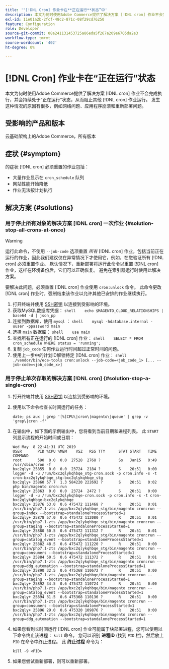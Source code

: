 ```yaml
---
title: '"[!DNL Cron] 作业卡在**正在运行**状态”中'
description: 本文为何时使用Adobe Commerce提供了解决方案 [!DNL cron] 作业不会完成执行，并会持续处于“正在运行”状态，从而阻止其他 [!DNL cron] 作业运行。 发生这种情况的原因有很多，例如网络问题、应用程序崩溃和重新部署问题。
exl-id: 11e01a2b-2fcf-48c2-871c-08f29cd76250
feature: Configuration
role: Developer
source-git-commit: 08a241131453725a86eda5f267a209e6705da2e3
workflow-type: tm+mt
source-wordcount: '402'
ht-degree: 0%

---
```


# [!DNL Cron] 作业卡在“正在运行”状态

本文为何时使用Adobe Commerce提供了解决方案 [!DNL cron] 作业不会完成执行，并会持续处于“正在运行”状态，从而阻止其他 [!DNL cron] 作业运行。 发生这种情况的原因有很多，例如网络问题、应用程序崩溃和重新部署问题。

## 受影响的产品和版本

云基础架构上的Adobe Commerce，所有版本

## 症状 {#symptom}

的症状 [!DNL cron] 必须重置的作业包括：

* 大量作业显示在 `cron_schedule` 队列
* 网站性能开始降低
* 作业无法按计划执行

## 解决方案 {#solutions}

### 用于停止所有对象的解决方案 [!DNL cron] 一次作业 {#solution-stop-all-crons-at-once}

>[!WARNING]
>
>运行此命令，不使用 `--job-code` 选项重置 *所有* [!DNL cron] 作业，包括当前正在运行的作业，因此我们建议仅在异常情况下才使用它，例如，在您验证所有 [!DNL cron] 必须重置作业。 默认情况下，重新部署将运行此命令以重置 [!DNL cron] 作业，这样在环境备份后，它们可以正确恢复。 避免在索引器运行时使用此解决方案。

要解决此问题，必须重置 [!DNL cron] 作业使用 `cron:unlock` 命令。 此命令更改 [!DNL cron] 作业时，强制结束该作业以允许其他已安排的作业继续执行。

1. 打开终端并使用 [SSH密钥](https://experienceleague.adobe.com/en/docs/commerce-cloud-service/user-guide/develop/secure-connections) 以连接到受影响的环境。
1. 获取MySQL数据库凭据：    ```shell    echo $MAGENTO_CLOUD_RELATIONSHIPS | base64 -d | json_pp    ```
1. 连接到数据库，使用 `mysql` ：    ```shell    mysql -hdatabase.internal -uuser -ppassword main    ```
1. 选择 `main` 数据库：    ```shell    use main    ```
1. 查找所有正在运行的 [!DNL cron] 作业：    ```shell    SELECT * FROM cron_schedule WHERE status = 'running';    ```
1. 复制 `job_code` 任何作业运行时间超过正常时间的问题。
1. 使用上一步中的计划ID解锁特定 [!DNL cron] 作业：    ```shell    ./vendor/bin/ece-tools cron:unlock --job-code=<job_code_1> [... --job-code=<job_code_x>]    ```

### 用于停止单次存取的解决方案 [!DNL cron] {#solution-stop-a-single-cron}

1. 打开终端并使用 [SSH密钥](https://experienceleague.adobe.com/en/docs/commerce-cloud-service/user-guide/develop/secure-connections) 以连接到受影响的环境。
1. 使用以下命令检查长时间运行的任务：

   ```date; ps aux | grep '[%]CPU\|cron\|magento\|queue' | grep -v 'grep\|cron -f'```

1. 在输出中，如下面的示例输出中，您将看到当前日期和进程列表。 此 `START` 列显示流程的开始时间或日期：

   ```
   Wed May  8 22:41:31 UTC 2019
   USER       PID %CPU %MEM    VSZ   RSS TTY      STAT START   TIME COMMAND
   root       590  0.0  0.0  27528  2768 ?        Ss   Jan15   0:49 /usr/sbin/cron -f
   bxc2qly+ 25855  0.0  0.0  23724  2184 ?        S    20:51   0:00 logger -d -u /run/bxc2qlykqhbqe_stg-cron.sock -p cron.info -s -t cron-bxc2qlykqhbqe_stg-bxc2qlykqhbqe_stg
   bxc2qly+ 25860 57.7  1.3 584220 222692 ?       S    20:51   0:02 php bin/magento cron:run
   bxc2qly+ 25863  0.0  0.0  23724  2472 ?        S    20:51   0:00 logger -d -u /run/bxc2qlykqhbqe-cron.sock -p cron.info -s -t cron-bxc2qlykqhbqe-bxc2qlykqhbqe
   bxc2qly+ 25876 53.0  0.6 475472 111468 ?       R    20:51   0:01 /usr/bin/php7.1-zts /app/bxc2qlykqhbqe_stg/bin/magento cron:run --group=index --bootstrap=standaloneProcessStarted=1
   bxc2qly+ 25878 57.0  0.6 475472 112080 ?       R    20:51   0:01 /usr/bin/php7.1-zts /app/bxc2qlykqhbqe_stg/bin/magento cron:run --group=staging --bootstrap=standaloneProcessStarted=1
   bxc2qly+ 25880 50.5  0.6 475472 111312 ?       R    20:51   0:01 /usr/bin/php7.1-zts /app/bxc2qlykqhbqe_stg/bin/magento cron:run --group=catalog_event --bootstrap=standaloneProcessStarted=1
   bxc2qly+ 25882 48.5  0.6 475472 111220 ?       R    20:51   0:00 /usr/bin/php7.1-zts /app/bxc2qlykqhbqe_stg/bin/magento cron:run --group=consumers --bootstrap=standaloneProcessStarted=1
   bxc2qly+ 25884 50.5  0.6 475472 111372 ?       R    20:51   0:01 /usr/bin/php7.1-zts /app/bxc2qlykqhbqe_stg/bin/magento cron:run --group=ddg_automation --bootstrap=standaloneProcessStarted=1
   bxc2qly+ 25890 32.5  0.6 475368 110672 ?       R    20:51   0:00 /usr/bin/php7.1-zts /app/bxc2qlykqhbqe/bin/magento cron:run --group=staging --bootstrap=standaloneProcessStarted=1
   bxc2qly+ 25892 34.5  0.6 475472 110724 ?       R    20:51   0:00 /usr/bin/php7.1-zts /app/bxc2qlykqhbqe/bin/magento cron:run --group=catalog_event --bootstrap=standaloneProcessStarted=1
   bxc2qly+ 25894 31.5  0.6 475368 110136 ?       R    20:51   0:00 /usr/bin/php7.1-zts /app/bxc2qlykqhbqe/bin/magento cron:run --group=consumers --bootstrap=standaloneProcessStarted=1
   bxc2qly+ 25896 29.0  0.6 475320 109876 ?       R    20:51   0:00 /usr/bin/php7.1-zts /app/bxc2qlykqhbqe/bin/magento cron:run --group=ddg_automation --bootstrap=standaloneProcessStarted=1
   ```

1. 如果您看到长时间运行 [!DNL cron] 作业可能属于块部署进程，您可以使用以下命令终止该进程： `kill` 命令。 您可以识别 **进程ID** (找到 `PID` 栏)，然后放上 `PID` 在命令中终止进程。
此 **终止过程** 命令为：

   ```kill -9 <PID>```

1. 如果您尝试重新部署，则可以重新部署。
